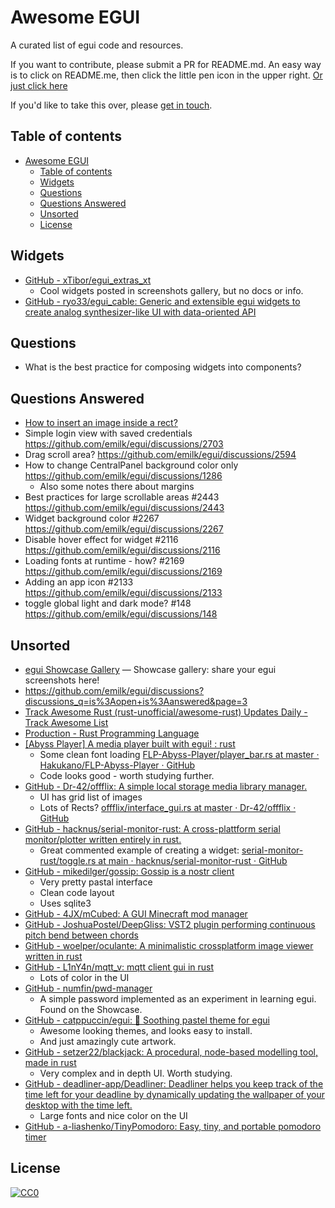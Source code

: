 # Awesome EGUI

A curated list of egui code and resources.

If you want to contribute, please submit a PR for README.md. An easy way is to click on README.me, then click the little pen icon in the upper right. [Or just click here](https://github.com/vonnieda/awesome-egui/edit/main/README.md)

If you'd like to take this over, please [get in touch](https://github.com/vonnieda/awesome-egui/issues).

## Table of contents
- [Awesome EGUI](#awesome-egui)
  - [Table of contents](#table-of-contents)
  - [Widgets](#widgets)
  - [Questions](#questions)
  - [Questions Answered](#questions-answered)
  - [Unsorted](#unsorted)
  - [License](#license)

## Widgets
- [GitHub - xTibor/egui_extras_xt](https://github.com/xTibor/egui_extras_xt)
    - Cool widgets posted in screenshots gallery, but no docs or info.
- [GitHub - ryo33/egui_cable: Generic and extensible egui widgets to create analog synthesizer-like UI with data-oriented API](https://github.com/ryo33/egui_cable)

## Questions
- What is the best practice for composing widgets into components?

## Questions Answered
- [How to insert an image inside a rect?](https://github.com/emilk/egui/discussions/2705)
- Simple login view with saved credentials https://github.com/emilk/egui/discussions/2703
- Drag scroll area? https://github.com/emilk/egui/discussions/2594
- How to change CentralPanel background color only https://github.com/emilk/egui/discussions/1286
  - Also some notes there about margins
- Best practices for large scrollable areas #2443  https://github.com/emilk/egui/discussions/2443
- Widget background color #2267 https://github.com/emilk/egui/discussions/2267
- Disable hover effect for widget #2116  https://github.com/emilk/egui/discussions/2116
- Loading fonts at runtime - how? #2169 https://github.com/emilk/egui/discussions/2169
- Adding an app icon #2133  https://github.com/emilk/egui/discussions/2133
-  toggle global light and dark mode? #148  https://github.com/emilk/egui/discussions/148

## Unsorted
- [egui Showcase Gallery](https://github.com/emilk/egui/issues/996) — Showcase gallery: share your egui screenshots here!
- https://github.com/emilk/egui/discussions?discussions_q=is%3Aopen+is%3Aanswered&page=3
-  [Track Awesome Rust (rust-unofficial/awesome-rust) Updates Daily - Track Awesome List](https://www.trackawesomelist.com/rust-unofficial/awesome-rust/)
-  [Production - Rust Programming Language](https://www.rust-lang.org/production)
- [[Abyss Player] A media player built with egui! : rust](https://www.reddit.com/r/rust/comments/11scvpp/abyss_player_a_media_player_built_with_egui/)
    - Some clean font loading [FLP-Abyss-Player/player_bar.rs at master · Hakukano/FLP-Abyss-Player · GitHub](https://github.com/Hakukano/FLP-Abyss-Player/blob/master/src/widget/player_bar.rs)
    - Code looks good - worth studying further.
- [GitHub - Dr-42/offflix: A simple local storage media library manager.](https://github.com/Dr-42/offflix)
    - UI  has grid list of images
    - Lots of Rects? [offflix/interface_gui.rs at master · Dr-42/offflix · GitHub](https://github.com/Dr-42/offflix/blob/master/src/interface_gui.rs#L61)
- [GitHub - hacknus/serial-monitor-rust: A cross-plattform serial monitor/plotter written entirely in rust.](https://github.com/hacknus/serial-monitor-rust)
    - Great commented example of creating a widget: [serial-monitor-rust/toggle.rs at main · hacknus/serial-monitor-rust · GitHub](https://github.com/hacknus/serial-monitor-rust/blob/main/src/toggle.rs)
- [GitHub - mikedilger/gossip: Gossip is a nostr client](https://github.com/mikedilger/gossip)
    - Very pretty pastal interface
    - Clean code layout
    - Uses sqlite3
- [GitHub - 4JX/mCubed: A GUI Minecraft mod manager](https://github.com/4JX/mCubed)
- [GitHub - JoshuaPostel/DeepGliss: VST2 plugin performing continuous pitch bend between chords](https://github.com/JoshuaPostel/DeepGliss)
- [GitHub - woelper/oculante: A minimalistic crossplatform image viewer written in rust](https://github.com/woelper/oculante)
- [GitHub - L1nY4n/mqtt_v: mqtt client gui in rust](https://github.com/L1nY4n/mqtt_v)
    - Lots of color in the UI
- [GitHub - numfin/pwd-manager](https://github.com/numfin/pwd-manager)
    - A simple password implemented as an experiment in learning egui. Found on the Showcase.
- [GitHub - catppuccin/egui: 📁 Soothing pastel theme for egui](https://github.com/catppuccin/egui)
    - Awesome looking themes, and looks easy to install.
    - And just amazingly cute artwork.
- [GitHub - setzer22/blackjack: A procedural, node-based modelling tool, made in rust](https://github.com/setzer22/blackjack)
    - Very complex and in depth UI. Worth studying.
- [GitHub - deadliner-app/Deadliner: Deadliner helps you keep track of the time left for your deadline by dynamically updating the wallpaper of your desktop with the time left.](https://github.com/deadliner-app/Deadliner)
    - Large fonts and nice color on the UI
- [GitHub - a-liashenko/TinyPomodoro: Easy, tiny, and portable pomodoro timer](https://github.com/a-liashenko/TinyPomodoro)

## License

[![CC0](https://licensebuttons.net/p/zero/1.0/88x31.png)](https://creativecommons.org/publicdomain/zero/1.0/)
